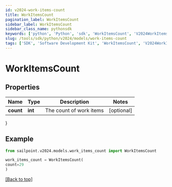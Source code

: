 ```yaml
---
id: v2024-work-items-count
title: WorkItemsCount
pagination_label: WorkItemsCount
sidebar_label: WorkItemsCount
sidebar_class_name: pythonsdk
keywords: ['python', 'Python', 'sdk', 'WorkItemsCount', 'V2024WorkItemsCount'] 
slug: /tools/sdk/python/v2024/models/work-items-count
tags: ['SDK', 'Software Development Kit', 'WorkItemsCount', 'V2024WorkItemsCount']
---
```


# WorkItemsCount


## Properties

Name | Type | Description | Notes
------------ | ------------- | ------------- | -------------
**count** | **int** | The count of work items | [optional] 
}

## Example

```python
from sailpoint.v2024.models.work_items_count import WorkItemsCount

work_items_count = WorkItemsCount(
count=29
)

```
[[Back to top]](#) 

